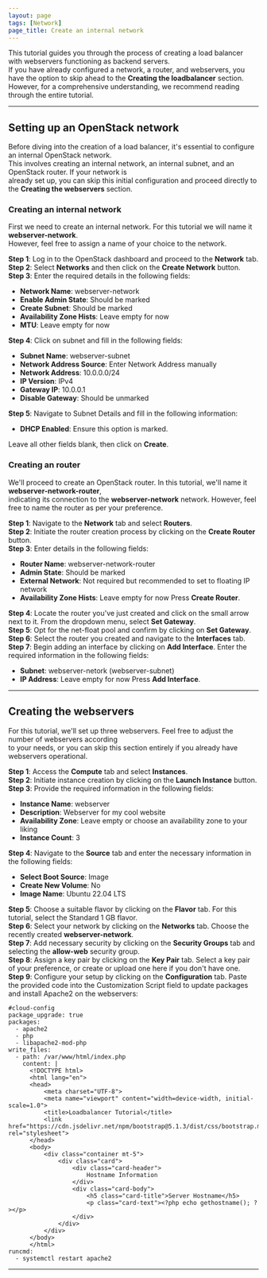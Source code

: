 ```yaml
---
layout: page
tags: [Network]
page_title: Create an internal network
---
```


This tutorial guides you through the process of creating a load balancer with webservers functioning as backend servers.  
If you have already configured a network, a router, and webservers, you have the option to skip ahead to the  **Creating the loadbalancer** section.  
However, for a comprehensive understanding, we recommend reading through the entire tutorial.

---

## Setting up an OpenStack network
Before diving into the creation of a load balancer, it's essential to configure an internal OpenStack network.  
This involves creating an internal network, an internal subnet, and an OpenStack router. If your network is  
already set up, you can skip this initial configuration and proceed directly to the **Creating the webservers** section.

### Creating an internal network
First we need to create an internal network. For this tutorial we will name it **webserver-network**.  
However, feel free to assign a name of your choice to the network.

**Step 1**: Log in to the OpenStack dashboard and proceed to the **Network** tab.  
**Step 2**: Select **Networks** and then click on the **Create Network** button.  
**Step 3**: Enter the required details in the following fields:  
* **Network Name**: webserver-network
* **Enable Admin State**: Should be marked
* **Create Subnet**: Should be marked
* **Availability Zone Hists**: Leave empty for now
* **MTU**: Leave empty for now

**Step 4**: Click on subnet and fill in the following fields:  
* **Subnet Name**: webserver-subnet
* **Network Address Source**: Enter Network Address manually
* **Network Address**: 10.0.0.0/24
* **IP Version**: IPv4
* **Gateway IP**: 10.0.0.1
* **Disable Gateway**: Should be unmarked

**Step 5**: Navigate to Subnet Details and fill in the following information:  
* **DHCP Enabled**: Ensure this option is marked.  

Leave all other fields blank, then click on **Create**.  

### Creating an router
We'll proceed to create an OpenStack router. In this tutorial, we'll name it **webserver-network-router**,  
indicating its connection to the **webserver-network** network. However, feel free to name the router as per your preference.

**Step 1**: Navigate to the **Network** tab and select **Routers**.  
**Step 2**: Initiate the router creation process by clicking on the **Create Router** button.  
**Step 3**: Enter details in the following fields:  
* **Router Name**: webserver-network-router
* **Admin State**: Should be marked
* **External Network**: Not required but recommended to set to floating IP network
* **Availability Zone Hists**: Leave empty for now
Press **Create Router**.

**Step 4**: Locate the router you've just created and click on the small arrow next to it. From the dropdown menu, select **Set Gateway**.  
**Step 5**: Opt for the net-float pool and confirm by clicking on **Set Gateway**.  
**Step 6**: Select the router you created and navigate to the **Interfaces** tab.  
**Step 7**: Begin adding an interface by clicking on **Add Interface**. Enter the required information in the following fields:  
* **Subnet**: webserver-netork (webserver-subnet)
* **IP Address**: Leave empty for now
Press **Add Interface**.

---

## Creating the webservers
For this tutorial, we'll set up three webservers. Feel free to adjust the number of webservers according  
to your needs, or you can skip this section entirely if you already have webservers operational.  

**Step 1**: Access the **Compute** tab and select **Instances**.  
**Step 2**: Initiate instance creation by clicking on the **Launch Instance** button.  
**Step 3**: Provide the required information in the following fields:  
* **Instance Name**: webserver
* **Description**: Webserver for my cool website
* **Availability Zone**: Leave empty or choose an availability zone to your liking
* **Instance Count**: 3

**Step 4**: Navigate to the **Source** tab and enter the necessary information in the following fields:  
* **Select Boot Source**: Image
* **Create New Volume**: No
* **Image Name**: Ubuntu 22.04 LTS

**Step 5**: Choose a suitable flavor by clicking on the **Flavor** tab. For this tutorial, select the Standard 1 GB flavor.  
**Step 6**: Select your network by clicking on the **Networks** tab. Choose the recently created **webserver-network**.  
**Step 7**: Add necessary security by clicking on the **Security Groups** tab and selecting the **allow-web** security group.  
**Step 8**: Assign a key pair by clicking on the **Key Pair** tab. Select a key pair of your preference, or create or upload one here if you don't have one.  
**Step 9**: Configure your setup by clicking on the **Configuration** tab. Paste the provided code into the Customization Script field to update packages and install Apache2 on the webservers:  

```cloud-config
#cloud-config
package_upgrade: true
packages:
  - apache2
  - php
  - libapache2-mod-php
write_files:
  - path: /var/www/html/index.php
    content: |
      <!DOCTYPE html>
      <html lang="en">
      <head>
          <meta charset="UTF-8">
          <meta name="viewport" content="width=device-width, initial-scale=1.0">
          <title>Loadbalancer Tutorial</title>
          <link href="https://cdn.jsdelivr.net/npm/bootstrap@5.1.3/dist/css/bootstrap.min.css" rel="stylesheet">
      </head>
      <body>
          <div class="container mt-5">
              <div class="card">
                  <div class="card-header">
                      Hostname Information
                  </div>
                  <div class="card-body">
                      <h5 class="card-title">Server Hostname</h5>
                      <p class="card-text"><?php echo gethostname(); ?></p>
                  </div>
              </div>
          </div>
      </body>
      </html>
runcmd:
  - systemctl restart apache2

```

---
